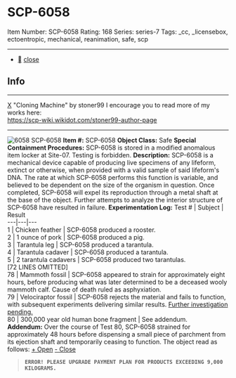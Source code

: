 # SCP-6058
Item Number: SCP-6058
Rating: 168
Series: series-7
Tags: _cc, _licensebox, ectoentropic, mechanical, reanimation, safe, scp

---

  * [](javascript:;)
[close](javascript:;)
## Info
* * *
[X](javascript:;)
"Cloning Machine" by stoner99
I encourage you to read more of my works here:  
<https://scp-wiki.wikidot.com/stoner99-author-page>
* * *

![6058](https://scp-wiki.wdfiles.com/local--files/scp-6058/6058)
SCP-6058
**Item #:** SCP-6058
**Object Class:** Safe
**Special Containment Procedures:** SCP-6058 is stored in a modified anomalous item locker at Site-07. Testing is forbidden.
**Description:** SCP-6058 is a mechanical device capable of producing live specimens of any lifeform, extinct or otherwise, when provided with a valid sample of said lifeform's DNA.
The rate at which SCP-6058 performs this function is variable, and believed to be dependent on the size of the organism in question. Once completed, SCP-6058 will expel its reproduction through a metal shaft at the base of the object. Further attempts to analyze the interior structure of SCP-6058 have resulted in failure.
**Experimentation Log:**
Test # | Subject | Result  
---|---|---  
1 | Chicken feather | SCP-6058 produced a rooster.  
2 | 1 ounce of pork | SCP-6058 produced a pig.  
3 | Tarantula leg | SCP-6058 produced a tarantula.  
4 | Tarantula cadaver | SCP-6058 produced a tarantula.  
5 | 2 tarantula cadavers | SCP-6058 produced two tarantulas.  
[72 LINES OMITTED]  
78 | Mammoth fossil | SCP-6058 appeared to strain for approximately eight hours, before producing what was later determined to be a deceased wooly mammoth calf. Cause of death ruled as asphyxiation.  
79 | Velociraptor fossil | SCP-6058 rejects the material and fails to function, with subsequent experiments delivering similar results. [Further investigation pending.](http://www.scp-wiki.net/scp-4041)  
80 | 300,000 year old human bone fragment | See addendum.  
**Addendum:** Over the course of Test 80, SCP-6058 strained for approximately 48 hours before dispensing a small piece of parchment from its ejection shaft and temporarily ceasing to function. The object read as follows:
[\+ Open](javascript:;)
[\- Close](javascript:;)
> **`ERROR! PLEASE UPGRADE PAYMENT PLAN FOR PRODUCTS EXCEEDING 9,000 KILOGRAMS.`**
